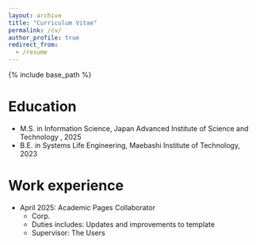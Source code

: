 ```yaml
---
layout: archive
title: "Curriculum Vitae"
permalink: /cv/
author_profile: true
redirect_from:
  - /resume
---
```


{% include base_path %}

Education
======
* M.S. in Information Science, Japan Advanced Institute of Science and Technology , 2025
* B.E. in Systems Life Engineering, Maebashi Institute of Technology, 2023

Work experience
======
* April 2025: Academic Pages Collaborator
  * Corp.
  * Duties includes: Updates and improvements to template
  * Supervisor: The Users

  

